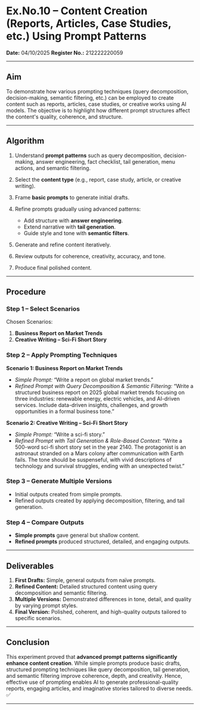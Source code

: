 
# Ex.No.10 – Content Creation (Reports, Articles, Case Studies, etc.) Using Prompt Patterns

**Date:** 04/10/2025
**Register No.:** 212222220059

---

## Aim

To demonstrate how various prompting techniques (query decomposition, decision-making, semantic filtering, etc.) can be employed to create content such as reports, articles, case studies, or creative works using AI models. The objective is to highlight how different prompt structures affect the content's quality, coherence, and structure.

---

## Algorithm

1. Understand **prompt patterns** such as query decomposition, decision-making, answer engineering, fact checklist, tail generation, menu actions, and semantic filtering.
2. Select the **content type** (e.g., report, case study, article, or creative writing).
3. Frame **basic prompts** to generate initial drafts.
4. Refine prompts gradually using advanced patterns:

   * Add structure with **answer engineering**.
   * Extend narrative with **tail generation**.
   * Guide style and tone with **semantic filters**.
5. Generate and refine content iteratively.
6. Review outputs for coherence, creativity, accuracy, and tone.
7. Produce final polished content.

---

## Procedure

### Step 1 – Select Scenarios

Chosen Scenarios:

1. **Business Report on Market Trends**
2. **Creative Writing – Sci-Fi Short Story**

### Step 2 – Apply Prompting Techniques

**Scenario 1: Business Report on Market Trends**

* *Simple Prompt:*
  “Write a report on global market trends.”
* *Refined Prompt with Query Decomposition & Semantic Filtering:*
  “Write a structured business report on 2025 global market trends focusing on three industries: renewable energy, electric vehicles, and AI-driven services. Include data-driven insights, challenges, and growth opportunities in a formal business tone.”

**Scenario 2: Creative Writing – Sci-Fi Short Story**

* *Simple Prompt:*
  “Write a sci-fi story.”
* *Refined Prompt with Tail Generation & Role-Based Context:*
  “Write a 500-word sci-fi short story set in the year 2140. The protagonist is an astronaut stranded on a Mars colony after communication with Earth fails. The tone should be suspenseful, with vivid descriptions of technology and survival struggles, ending with an unexpected twist.”

### Step 3 – Generate Multiple Versions

* Initial outputs created from simple prompts.
* Refined outputs created by applying decomposition, filtering, and tail generation.

### Step 4 – Compare Outputs

* **Simple prompts** gave general but shallow content.
* **Refined prompts** produced structured, detailed, and engaging outputs.

---

## Deliverables

1. **First Drafts:** Simple, general outputs from naïve prompts.
2. **Refined Content:** Detailed structured content using query decomposition and semantic filtering.
3. **Multiple Versions:** Demonstrated differences in tone, detail, and quality by varying prompt styles.
4. **Final Version:** Polished, coherent, and high-quality outputs tailored to specific scenarios.

---

## Conclusion

This experiment proved that **advanced prompt patterns significantly enhance content creation**. While simple prompts produce basic drafts, structured prompting techniques like query decomposition, tail generation, and semantic filtering improve coherence, depth, and creativity. Hence, effective use of prompting enables AI to generate professional-quality reports, engaging articles, and imaginative stories tailored to diverse needs. ✅

---
